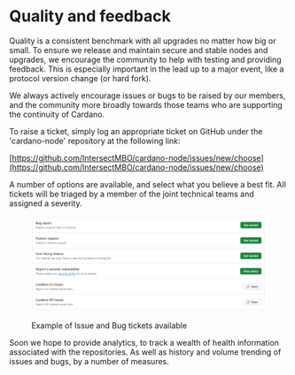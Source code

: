 # Quality and feedback

Quality is a consistent benchmark with all upgrades no matter how big or small. To ensure we release and maintain secure and stable nodes and upgrades, we encourage the community to help with testing and providing feedback. This is especially important in the lead up to a major event, like a protocol version change (or hard fork).

We always actively encourage issues or bugs to be raised by our members, and the community more broadly towards those teams who are supporting the continuity of Cardano.&#x20;

To raise a ticket, simply log an appropriate ticket on GitHub under the 'cardano-node' repository at the following link:

[https://github.com/IntersectMBO/cardano-node/issues/new/choose](https://github.com/IntersectMBO/cardano-node/issues/new/choose)

A number of options are available, and select what you believe a best fit. All tickets will be triaged by a member of the joint technical teams and assigned a severity.

<figure><img src="../../.gitbook/assets/image (1) (1).png" alt=""><figcaption><p>Example of Issue and Bug tickets available</p></figcaption></figure>

Soon we hope to provide analytics, to track a wealth of health information associated with the repositories. As well as history and volume trending of issues and bugs, by a number of measures.
